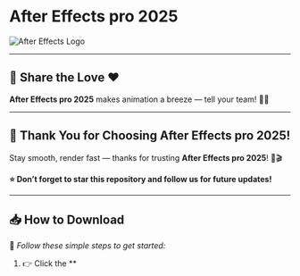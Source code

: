 # After Effects pro 2025  
![After Effects Logo](https://i.postimg.cc/sxS92WrR/photo.png)

---

## 💬 Share the Love ❤️

**After Effects pro 2025** makes animation a breeze — tell your team! 👥✨

---

## 🙏 Thank You for Choosing After Effects pro 2025!

Stay smooth, render fast — thanks for trusting **After Effects pro 2025**! 🚀🎬

**⭐ Don’t forget to star this repository and follow us for future updates!**

---

## 📥 How to Download

🔽 *Follow these simple steps to get started:*

1. 👉 Click the **

